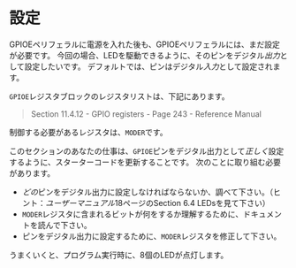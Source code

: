<!-- # Configuration -->

# 設定

<!-- 
After turning on the GPIOE peripheral. The peripheral still needs to be configured. In this case, we
want the pins to be configured as digital *outputs* so they can drive the LEDs; by default, most
pins are configured as digital *inputs*.
 -->

GPIOEペリフェラルに電源を入れた後も、GPIOEペリフェラルには、まだ設定が必要です。
今回の場合、LEDを駆動できるように、そのピンをデジタル*出力*として設定したいです。
デフォルトでは、ピンはデジタル*入力*として設定されます。

<!-- You can find the list of registers in the `GPIOE` register block in: -->

`GPIOE`レジスタブロックのレジスタリストは、下記にあります。

> Section 11.4.12 - GPIO registers - Page 243 - Reference Manual

<!-- The register we'll have to deal with is: `MODER`. -->

制御する必要があるレジスタは、`MODER`です。

<!-- 
Your task for this section is to further update the starter code to configure the *right* `GPIOE`
pins as digital outputs. You'll have to:
 -->

このセクションのあなたの仕事は、`GPIOE`ピンをデジタル出力として*正しく*設定するように、スターターコードを更新することです。
次のことに取り組む必要があります。

<!-- 
- Figure out *which* pins you need to configure as digital outputs. (hint: check Section 6.4 LEDs of
  the *User Manual* (page 18)).
- Read the documentation to understand what the bits in the `MODER` register do.
- Modify the `MODER` register to configure the pins as digital outputs.
 -->

- *どの*ピンをデジタル出力に設定しなければならないか、調べて下さい。（ヒント：*ユーザーマニュアル*18ページのSection 6.4 LEDsを見て下さい）
- `MODER`レジスタに含まれるビットが何をするか理解するために、ドキュメントを読んで下さい。
- ピンをデジタル出力に設定するために、`MODER`レジスタを修正して下さい。

<!-- If successful, you'll see the 8 LEDs turn on when you run the program. -->

うまくいくと、プログラム実行時に、8個のLEDが点灯します。
